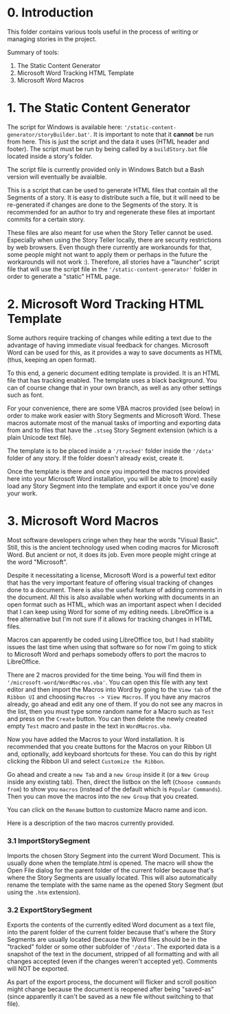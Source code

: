 # 0. Introduction

This folder contains various tools useful in the process of writing or managing stories in the project.

Summary of tools:

1. The Static Content Generator
2. Microsoft Word Tracking HTML Template
3. Microsoft Word Macros

# 1. The Static Content Generator

The script for Windows is available here: `'/static-content-generator/storyBuilder.bat'`. It is important to note that it **cannot** be run from here. This is just the script and the data it uses (HTML header and footer). The script must be run by being called by a `buildStory.bat` file located inside a story's folder.

The script file is currently provided only in Windows Batch but a Bash version will eventually be avaialble.

This is a script that can be used to generate HTML files that contain all the Segments of a story. It is easy to distribute such a file, but it will need to be re-generated if changes are done to the Segments of the story. It is recommended for an author to try and regenerate these files at important commits for a certain story.

These files are also meant for use when the Story Teller cannot be used. Especially when using the Story Teller locally, there are security restrictions by web browsers. Even though there currently are workarounds for that, some people might not want to apply them or perhaps in the future the workarounds will not work :). Therefore, all stories have a "launcher" script file that will use the script file in the `'/static-content-generator'` folder in order to generate a "static" HTML page.

# 2. Microsoft Word Tracking HTML Template

Some authors require tracking of changes while editing a text due to the advantage of having immediate visual feedback for changes. Microsoft Word can be used for this, as it provides a way to save documents as HTML (thus, keeping an open format).

To this end, a generic document editing template is provided. It is an HTML file that has tracking enabled. The template uses a black background. You can of course change that in your own branch, as well as any other settings such as font.

For your convenience, there are some VBA macros provided (see below) in order to make work easier with Story Segments and Microsoft Word. These macros automate most of the manual tasks of importing and exporting data from and to files that have the `.stseg` Story Segment extension (which is a plain Unicode text file).

The template is to be placed inside a `'/tracked'` folder inside the `'/data'` folder of any story. If the folder doesn't already exist, create it.

Once the template is there and once you imported the macros provided here into your Microsoft Word installation, you will be able to (more) easily load any Story Segment into the template and export it once you've done your work.

# 3. Microsoft Word Macros

Most software developers cringe when they hear the words "Visual Basic". Still, this is the ancient technology used when coding macros for Microsoft Word. But ancient or not, it does its job. Even more people might cringe at the word "Microsoft".

Despite it necessitating a license, Microsoft Word is a powerful text editor that has the very important feature of offering visual tracking of changes done to a document. There is also the useful feature of adding comments in the document. All this is also available when working with documents in an open format such as HTML, which was an important aspect when I decided that I can keep using Word for some of my editing needs. LibreOffice is a free alternative but I'm not sure if it allows for tracking changes in HTML files.

Macros can apparently be coded using LibreOffice too, but I had stability issues the last time when using that software so for now I'm going to stick to Microsoft Word and perhaps somebody offers to port the macros to LibreOffice.

There are 2 macros provided for the time being. You will find them in `'/microsoft-word/WordMacros.vba'`. You can open this file with any text editor and then import the Macros into Word by going to the `View tab` of the `Ribbon UI` and choosing `Macros -> View Macros`. If you have any macros already, go ahead and edit any one of them. If you do not see any macros in the list, then you must type some random name for a Macro such as `Test` and press on the `Create` button. You can then delete the newly created empty `Test` macro and paste in the text in `WordMacros.vba`.

Now you have added the Macros to your Word installation. It is recommended that you create buttons for the Macros on your Ribbon UI and, optionally, add keyboard shortcuts for these. You can do this by right clicking the Ribbon UI and select `Customize the Ribbon`.

Go ahead and create a `new Tab` and a `new Group` inside it (or a `New Group` inside any existing tab). Then, direct the listbox on the left (`Choose commands from`) to show you `macros` (instead of the default which is `Popular Commands`). Then you can move the macros into the `new Group` that you created. 

You can click on the `Rename` button to customize Macro name and icon.

Here is a description of the two macros currently provided.

### 3.1 ImportStorySegment

Imports the chosen Story Segment into the current Word Document. This is usually done when the template.html is opened. The macro will show the Open File dialog for the parent folder of the current folder because that's where the Story Segments are usually located. This will also automatically rename the template with the same name as the opened Story Segment (but using the `.htm` extension).

### 3.2 ExportStorySegment

Exports the contents of the currently edited Word document as a text file, into the parent folder of the current folder because that's where the Story Segments are usually located (because the Word files should be in the "tracked" folder or some other subfolder of `'/data'`. The exported data is a snapshot of the text in the document, stripped of all formatting and with all changes accepted (even if the changes weren't accepted yet). Comments will NOT be exported.

As part of the export process, the document will flicker and scroll position might change because the document is reopened after being "saved-as" (since apparently it can't be saved as a new file without switching to that file).